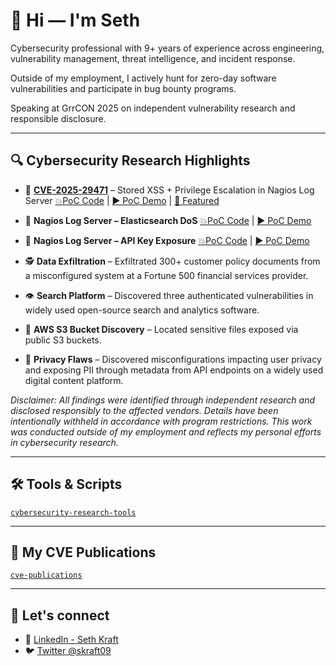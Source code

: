 # 👋 Hi — I'm Seth

Cybersecurity professional with 9+ years of experience across engineering, vulnerability management, threat intelligence, and incident response. 

Outside of my employment, I actively hunt for zero-day software vulnerabilities and participate in bug bounty programs. 

Speaking at GrrCON 2025 on independent vulnerability research and responsible disclosure.

---

## 🔍 Cybersecurity Research Highlights

- 🎯 [**CVE-2025-29471**](https://nvd.nist.gov/vuln/detail/CVE-2025-29471) – Stored XSS + Privilege Escalation in Nagios Log Server [💥PoC Code](https://github.com/skraft9/CVE-2025-29471) | [▶️ PoC Demo](https://www.youtube.com/watch?v=MvJuIkdTSQg&ab_channel=SethKraft) | [📰 Featured](https://www.helpnetsecurity.com/2025/04/15/critical-flaws-fixed-in-nagios-log-server/)

- 🧨 **Nagios Log Server – Elasticsearch DoS** [💥PoC Code](https://github.com/skraft9/nagios-log-server-dos) | [▶️ PoC Demo](https://www.youtube.com/watch?v=YPK0-b9GeV8&ab_channel=SethKraft)

- 🔑 **Nagios Log Server – API Key Exposure** [💥PoC Code](https://www.exploit-db.com/exploits/52177) | [▶️ PoC Demo](https://www.youtube.com/watch?v=amYMuK3YSM8&ab_channel=SethKraft)

- 🕵️ **Data Exfiltration** – Exfiltrated 300+ customer policy documents from a misconfigured system at a Fortune 500 financial services provider.

- 👁️ **Search Platform** – Discovered three authenticated vulnerabilities in widely used open-source search and analytics software.

- 📂 **AWS S3 Bucket Discovery** – Located sensitive files exposed via public S3 buckets.

- 🧾 **Privacy Flaws** – Discovered misconfigurations impacting user privacy and exposing PII through metadata from API endpoints on a widely used digital content platform.

_Disclaimer: All findings were identified through independent research and disclosed responsibly to the affected vendors. Details have been intentionally withheld in accordance with program restrictions. This work was conducted outside of my employment and reflects my personal efforts in cybersecurity research._

---

## 🛠 Tools & Scripts

[`cybersecurity-research-tools`](https://github.com/skraft9/cybersecurity-research-tools)

---

## 📜 My CVE Publications

[`cve-publications`](https://github.com/skraft9/cve-publications)

---

## 🤝 Let's connect

- 🔗 [LinkedIn - Seth Kraft](https://linkedin.com/in/sethkraft)
- 🐦 [Twitter @skraft09](https://x.com/skraft09)
